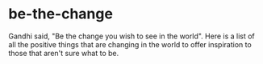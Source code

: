 # be-the-change
Gandhi said, "Be the change you wish to see in the world". Here is a list of all the positive things that are changing in the world to offer inspiration to those that aren't sure what to be. 
